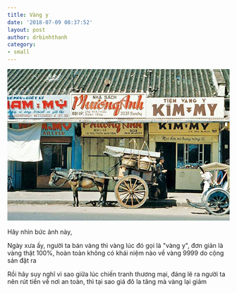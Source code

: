 ```yaml
---
title: Vàng y
date: '2018-07-09 08:37:52'
layout: post
author: drbinhthanh
category:
- small
---
```


![](/assets/img/hinhxuavangy.jpg)

Hãy nhìn bức ảnh này, 

Ngày xưa ấy, người ta bán vàng thì vàng lúc đó gọi là "vàng y", đơn giản là vàng thật 100%, hoàn toàn không có khái niệm nào về vàng 9999 do cộng sản đặt ra 

Rồi hãy suy nghĩ vì sao giữa lúc chiến tranh thương mại, đáng lẽ ra người ta nên rút tiền về nơi an toàn, thì tại sao giá đô la tăng mà vàng lại giảm